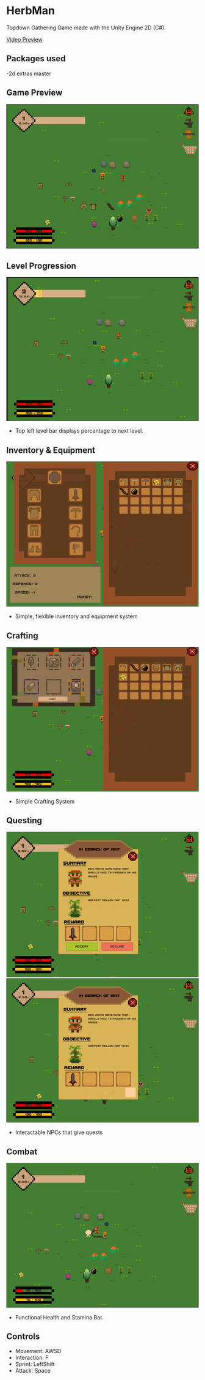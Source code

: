 # HerbMan
Topdown Gathering Game made with the Unity Engine 2D (C#). 

[Video Preview](https://www.youtube.com/watch?v=izIa8J_UbTA&list=PLzk0jZ40y951Rb7ckk4WAN7E034YWrr9o&index=1)

## Packages used
-2d extras master

## Game Preview
![Alt text](HerbManPreview/PreviewPic1.PNG?raw=true "Preview Picture 1")

## Level Progression
![Alt text](HerbManPreview/PreviewPic3.PNG?raw=true "Preview Picture 3")
- Top left level bar displays percentage to next level.

## Inventory & Equipment
![Alt text](HerbManPreview/PreviewPic2.PNG?raw=true "Preview Picture 2")
- Simple, flexible inventory and equipment system


## Crafting
![Alt text](HerbManPreview/PreviewPic4.PNG?raw=true "Preview Picture 4")
- Simple Crafting System

## Questing
![Alt text](HerbManPreview/PreviewPic5.PNG?raw=true "Preview Picture 5")
![Alt text](HerbManPreview/PreviewPic6.PNG?raw=true "Preview Picture 6")
- Interactable NPCs that give quests

## Combat
![Alt text](HerbManPreview/PreviewPic7.PNG?raw=true "Preview Picture 7")
- Functional Health and Stamina Bar.


## Controls
- Movement: AWSD
- Interaction: F 
- Sprint: LeftShift
- Attack: Space
